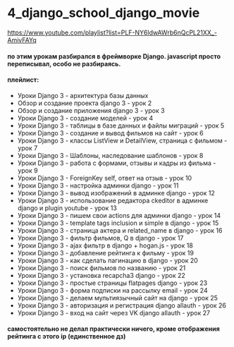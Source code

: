 # 4_django_school_django_movie

https://www.youtube.com/playlist?list=PLF-NY6ldwAWrb6nQcPL21XX_-AmivFAYq

#### по этим урокам разбирался в фреймворке Django. javascript просто переписывал, особо не разбираясь. 

#### плейлист:
- Уроки Django 3 - архитектура базы данных
- Обзор и создание проекта django 3 - урок 2
-  Обзор и создание приложения django 3 - урок 3
-  Уроки Django 3 - создание моделей - урок 4
-  Уроки Django 3 - таблицы в базе данных и файлы миграций - урок 5
-  Уроки Django 3 - создание и вывод фильмов на сайт - урок 6
-  Уроки Django 3 - классы ListView и DetailView, страница с фильмом - урок 7
-  Уроки Django 3 - Шаблоны, наследование шаблонов - урок 8
-  Уроки Django 3 - работа с формами, отзывы и кадры из фильма - урок 9
-  Уроки Django 3 - ForeignKey self, ответ на отзыв - урок 10
-  Уроки Django 3 - настройка админки django - урок 11
-  Уроки Django 3 - вывод изображений в админке django - урок 12
-  Уроки Django 3 - использование редактора ckeditor в админке django и plugin youtube - урок 13
-  Уроки Django 3 - пишем свои actions для админки django - урок 14
-  Уроки Django 3 - template tags inclusion и simple в django - урок 15
-  Уроки Django 3 - страница актера и related_name в django - урок 16
-  Уроки Django 3 - фильтр фильмов, Q в django - урок 17
-  Уроки Django 3 - ajax фильтр в django + hogan.js - урок 18
-  Уроки Django 3 - добавление рейтинга к фильму - урок 19
-  Уроки Django 3 - как сделать пагинацию в django - урок 20
-  Уроки Django 3 - поиск фильмов по названию - урок 21
-  Уроки Django 3 - установка recapcha3 django - урок 22
-  Уроки Django 3 - простые страницы flatpages django - урок 23
-  Уроки Django 3 - форма подписки на рассылку email - урок 24
-  Уроки Django 3 - делаем мультиязычный сайт на django - урок 25
-  Уроки Django 3 - авторизация и регистрация django allauth - урок 26
-  Уроки Django 3 - вход на сайт через VK django allauth - урок 27

#### самостоятельно не делал практически ничего, кроме отображения рейтинга с этого ip (единственное дз)

